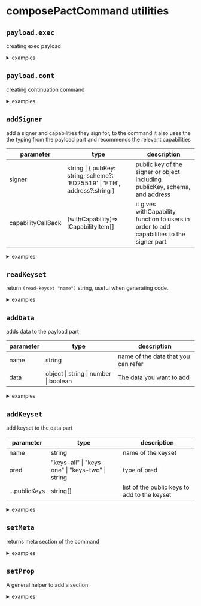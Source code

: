 # composePactCommand utilities

## `payload.exec`

creating exec payload

<details>
<summary>examples</summary>

```TypeScript
import Pact from "@kadena/client"

// importing coin module that you can generate types of that by using "pactjs-cli"
const { coin } = Pact.modules;

const command = composePactCommand(
  execution(
    coin.transfer("bob", "alice", { decimal: "1.1" })
  )
)()

//
const command = {
  payload: {
    code: '(coin.transfer "bob" "alice" 1.1)'
  }
}
```

</details>

## `payload.cont`

creating continuation command

<details>
<summary>examples</summary>

```TypeScript
const command = composePactCommand(
  continuation({
    pactId: '1',
    proof: 'test-proof',
    step: 1,
  })
)()

//
const command = {
  payload: {
    pactId: '1',
    proof: 'test-proof',
    step: 1,
  }
}
```

</details>

## `addSigner`

add a signer and capabilities they sign for, to the command it also uses the the
typing from the payload part and recommends the relevant capabilities

| parameter          | type                                                                       | description                                                                                |
| ------------------ | -------------------------------------------------------------------------- | ------------------------------------------------------------------------------------------ |
| signer             | string \| { pubKey: string; scheme?: 'ED25519' \| 'ETH', address?:string } | public key of the signer or object including publicKey, schema, and address                |
| capabilityCallBack | (withCapability)=> ICapabilityItem[]                                       | it gives withCapability function to users in order to add capabilities to the signer part. |

<details>
<summary>examples</summary>

```TypeScript
const command = composePactCommand(
  execution(
    coin.transfer("bob", "alice", { decimal: "1.1" })
  ),
  addSigner("bob_public_key",(withCapability)=>[
    withCapability("coin.TRANSFER", "bob", "alice", { decimal: "1.1" })
  ])
)()

//
const command = {
  payload: {
    code: '(coin.transfer "bob" "alice" 1.1)'
  },
  signers:[
    {
      pubKey: "bob_public_key",
      schema: "ED25519"
      clist:[{
        name: "coin.TRANSFER",
        args:['"bob"', '"alice"', "1.1"]
      }]
    }
  ]
}

```

</details>

## `readKeyset`

return `(read-keyset "name")` string, useful when generating code.

<details>
<summary>examples</summary>

```TypeScript
const command = composePactCommand(
  execution(
    coin.transfer(readKeyset("sender_key"), "bob", { decimal: "1.1" })
  ),
)()

//
const command = {
  payload: {
    code : `(coin.transfer (read-keyset "sender_key") "bob" 1.1)`
  }
}

```

</details>

## `addData`

adds data to the payload part

| parameter | type                                  | description                         |
| --------- | ------------------------------------- | ----------------------------------- |
| name      | string                                | name of the data that you can refer |
| data      | object \| string \| number \| boolean | The data you want to add            |

<details>
<summary>examples</summary>

```TypeScript
const command = composePactCommand (
  execution(
    coin.transfer("bob", "alice", { decimal: "1.1" })
  ),
  addData("name", { value: "test" }),
)()

//
const command = {
  payload: {
    code: '(coin.transfer "bob" "alice" 1.1)'
    data: {
      name : {
        value : "test"
      }
    }
  },
}

```

</details>

## `addKeyset`

add keyset to the data part

| parameter     | type                                             | description                                  |
| ------------- | ------------------------------------------------ | -------------------------------------------- |
| name          | string                                           | name of the keyset                           |
| pred          | "keys-all" \| "keys-one" \| "keys-two" \| string | type of pred                                 |
| ...publicKeys | string[]                                         | list of the public keys to add to the keyset |

<details>
<summary>examples</summary>

```TypeScript
const command = composePactCommand(
  execution(
    coin.transfer(readKeyset("senderKey"), "bob", { decimal: "1.1" })
  ),
  addKeyset("senderKey","keys-one", "the_public_key")
)()

//
const command = {
  payload: {
    code: `(coin.transfer (read-keyset "sender_key") "bob" 1.1)`
    data: {
      senderKey: {
        publicKeys: ['the_public_key'],
        pred: "keys-one"
      }
    }
  }
}

```

</details>

## `setMeta`

returns meta section of the command

<details>
<summary>examples</summary>

```TypeScript
const command = composePactCommand(
  execution(
    coin.transfer("alice", "bob", { decimal: "1.1" })
  ),
  setMeta({ chainId : "1" }),
)()

//
const command = {
   payload: {
    code: '(coin.transfer "bob" "alice" 1.1)'
  },
  meta:{
    chainId: "1",
    gasLimit: 2500,
    gasPrice: 1.0e-8,
    sender: '',
    ttl: 8 * 60 * 60, // 8 hours,
    creationTime: Math.floor(Date.now() / 1000),
  }
}
```

</details>

## `setProp`

A general helper to add a section.

<details>

<summary>examples</summary>

```TypeScript

const command = composePactCommand(
  execution(
    coin.transfer("alice", "bob", { decimal: "1.1" })
  ),
  setProp("networkId", "mainnet01"),
  setProp("nonce", `k:none:${Date.now()}`),
)()

//
const command = {
   payload: {
    code: '(coin.transfer "bob" "alice" 1.1)'
  },
  networkId: "mainnet01",
  nonce: "k:none:1232123123",
}

```

</details>

